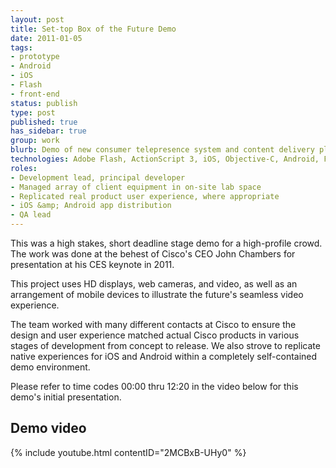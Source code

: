 ```yaml
---
layout: post
title: Set-top Box of the Future Demo
date: 2011-01-05
tags:
- prototype
- Android
- iOS
- Flash
- front-end
status: publish
type: post
published: true
has_sidebar: true
group: work
blurb: Demo of new consumer telepresence system and content delivery platform. Developed under short timeline for keynote audience.
technologies: Adobe Flash, ActionScript 3, iOS, Objective-C, Android, Flip HD Camera
roles:
- Development lead, principal developer
- Managed array of client equipment in on-site lab space
- Replicated real product user experience, where appropriate
- iOS &amp; Android app distribution
- QA lead
---
```

This was a high stakes, short deadline stage demo for a high-profile crowd. The work was done at the behest of Cisco's CEO John Chambers for presentation at his CES keynote in 2011.

This project uses HD displays, web cameras, and video, as well as an arrangement of mobile devices to illustrate the future's seamless video experience.

The team worked with many different contacts at Cisco to ensure the design and user experience matched actual Cisco products in various stages of development from concept to release. We also strove to replicate native experiences for iOS and Android within a completely self-contained demo environment.

Please refer to time codes 00:00 thru 12:20 in the video below for this demo's initial presentation.

## Demo video
{% include youtube.html contentID="2MCBxB-UHy0" %}
